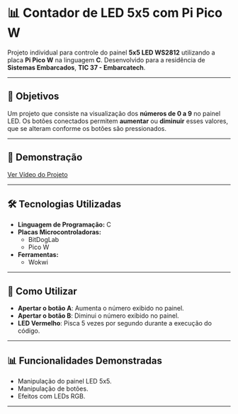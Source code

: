 # 📊 **Contador de LED 5x5 com Pi Pico W**

Projeto individual para controle do painel **5x5 LED WS2812** utilizando a placa **Pi Pico W** na linguagem **C**. Desenvolvido para a residência de **Sistemas Embarcados**, **TIC 37 - Embarcatech**.

---

## 🔎 **Objetivos**

Um projeto que consiste na visualização dos **números de 0 a 9** no painel LED. Os botões conectados permitem **aumentar** ou **diminuir** esses valores, que se alteram conforme os botões são pressionados.

---

## 🎥 **Demonstração**

[Ver Vídeo do Projeto](https://drive.google.com/drive/folders/1CTWymYabf4EEmgoVTZMq8VQpMZuDWnUG?usp=sharing)

---

## 🛠️ **Tecnologias Utilizadas**

- **Linguagem de Programação:** C
- **Placas Microcontroladoras:**
  - BitDogLab
  - Pico W
- **Ferramentas:**
  - Wokwi

---

## 📖 **Como Utilizar**

- **Apertar o botão A**: Aumenta o número exibido no painel.
- **Apertar o botão B**: Diminui o número exibido no painel.
- **LED Vermelho**: Pisca 5 vezes por segundo durante a execução do código.

---

## 📊 **Funcionalidades Demonstradas**

- Manipulação do painel LED 5x5.
- Manipulação de botões.
- Efeitos com LEDs RGB.

---


